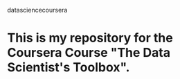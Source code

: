 datasciencecoursera

This is my repository for the Coursera Course "The Data Scientist's Toolbox".
===================
